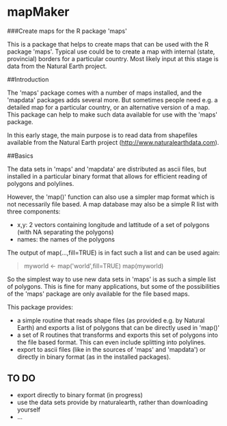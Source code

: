 # mapMaker
###Create maps for the R package 'maps'

This is a package that helps to create maps that can be used with the R package 'maps'. Typical use could be to create a map with internal (state, provincial) borders for a particular country. Most likely input at this stage is data from the Natural Earth project.

##Introduction

The 'maps' package comes with a number of maps installed, and the 'mapdata' packages adds several more. But sometimes people need e.g. a detailed map for a particular country, or an alternative version of a map. This package can help to make such data available for use with the 'maps' package.

In this early stage, the main purpose is to read data from shapefiles available from the Natural Earth project (http://www.naturalearthdata.com).

##Basics

The data sets in 'maps' and 'mapdata' are distributed as ascii files, but installed in a particular binary format that allows for efficient reading of polygons and polylines.

However, the 'map()' function can also use a simpler map format which is not necessarily file based. A map database may also be a simple R list with three components:
- x,y: 2 vectors containing longitude and lattitude of a set of polygons (with NA separating the polygons)
- names: the names of the polygons

The output of map(...,fill=TRUE) is in fact such a list and can be used again:
> myworld <- map('world',fill=TRUE)
> map(myworld)

So the simplest way to use new data sets in 'maps' is as such a simple list of polygons. This is fine for many applications, but some of the possibilities of the 'maps' package are only available for the file based maps.

This package provides:

- a simple routine that reads shape files (as provided e.g. by Natural Earth) and exports a list of polygons that can be directly used in 'map()'
- a set of R routines that transforms and exports this set of polygons into the file based format. This can even include splitting into polylines.
- export to ascii files (like in the sources of 'maps' and 'mapdata') or directly in binary format (as in the installed packages).

## TO DO
- export directly to binary format (in progress)
- use the data sets provide by rnaturalearth, rather than downloading yourself
- ...
